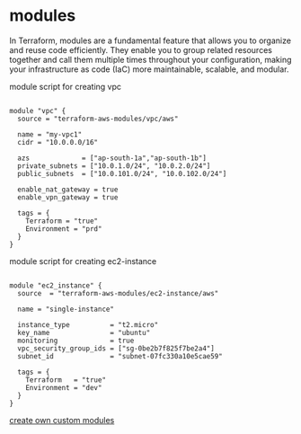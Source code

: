 # modules

In Terraform, modules are a fundamental feature that allows you to organize and reuse code efficiently. They enable you to group related resources together and call them multiple times throughout your configuration, making your infrastructure as code (IaC) more maintainable, scalable, and modular.

module script for creating vpc
<pre><code>
module "vpc" {
  source = "terraform-aws-modules/vpc/aws"

  name = "my-vpc1"
  cidr = "10.0.0.0/16"

  azs             = ["ap-south-1a","ap-south-1b"]
  private_subnets = ["10.0.1.0/24", "10.0.2.0/24"]
  public_subnets  = ["10.0.101.0/24", "10.0.102.0/24"]

  enable_nat_gateway = true
  enable_vpn_gateway = true

  tags = {
    Terraform = "true"
    Environment = "prd"
  }
}
</code></pre>

module script for creating ec2-instance
<pre><code>
module "ec2_instance" {
  source  = "terraform-aws-modules/ec2-instance/aws"

  name = "single-instance"

  instance_type          = "t2.micro"
  key_name               = "ubuntu"
  monitoring             = true
  vpc_security_group_ids = ["sg-0be2b7f825f7be2a4"]
  subnet_id              = "subnet-07fc330a10e5cae59"

  tags = {
    Terraform   = "true"
    Environment = "dev"
  }
}
</code></pre>

[create own custom modules](https://github.com/herrry107/Terraform/tree/main/modules/create-custom-module)
